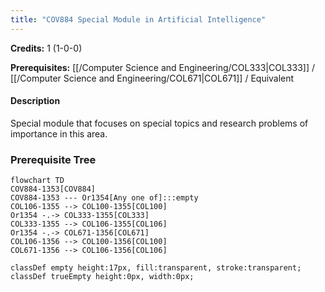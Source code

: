 ```yaml
---
title: "COV884 Special Module in Artificial Intelligence"
---
```

**Credits:** 1 (1-0-0)

**Prerequisites:** [[/Computer Science and Engineering/COL333|COL333]] / [[/Computer Science and Engineering/COL671|COL671]] / Equivalent

#### Description
Special module that focuses on special topics and research problems of importance in this area.

### Prerequisite Tree

```mermaid
flowchart TD
COV884-1353[COV884]
COV884-1353 --- Or1354[Any one of]:::empty
COL106-1355 --> COL100-1355[COL100]
Or1354 -.-> COL333-1355[COL333]
COL333-1355 --> COL106-1355[COL106]
Or1354 -.-> COL671-1356[COL671]
COL106-1356 --> COL100-1356[COL100]
COL671-1356 --> COL106-1356[COL106]

classDef empty height:17px, fill:transparent, stroke:transparent;
classDef trueEmpty height:0px, width:0px;
```